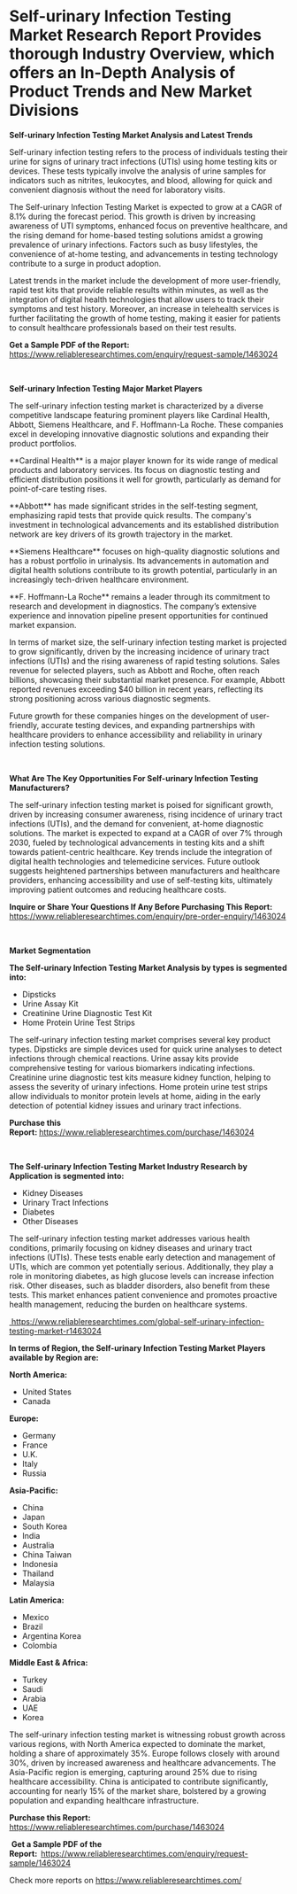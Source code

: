 <p><h1>Self-urinary Infection Testing Market Research Report Provides thorough Industry Overview, which offers an In-Depth Analysis of Product Trends and New Market Divisions</h1></p><p><strong>Self-urinary Infection Testing Market Analysis and Latest Trends</strong></p>
<p><p>Self-urinary infection testing refers to the process of individuals testing their urine for signs of urinary tract infections (UTIs) using home testing kits or devices. These tests typically involve the analysis of urine samples for indicators such as nitrites, leukocytes, and blood, allowing for quick and convenient diagnosis without the need for laboratory visits.</p><p>The Self-urinary Infection Testing Market is expected to grow at a CAGR of 8.1% during the forecast period. This growth is driven by increasing awareness of UTI symptoms, enhanced focus on preventive healthcare, and the rising demand for home-based testing solutions amidst a growing prevalence of urinary infections. Factors such as busy lifestyles, the convenience of at-home testing, and advancements in testing technology contribute to a surge in product adoption.</p><p>Latest trends in the market include the development of more user-friendly, rapid test kits that provide reliable results within minutes, as well as the integration of digital health technologies that allow users to track their symptoms and test history. Moreover, an increase in telehealth services is further facilitating the growth of home testing, making it easier for patients to consult healthcare professionals based on their test results.</p></p>
<p><strong>Get a Sample PDF of the Report:&nbsp;</strong> <a href="https://www.reliableresearchtimes.com/enquiry/request-sample/1463024?utm_campaign=2535&utm_medium=2&utm_source=Github&utm_content=ia&utm_term=03032025&utm_id=self-urinary-infection-testing">https://www.reliableresearchtimes.com/enquiry/request-sample/1463024</a></p>
<p>&nbsp;</p>
<p><strong>Self-urinary Infection Testing Major Market Players</strong></p>
<p><p>The self-urinary infection testing market is characterized by a diverse competitive landscape featuring prominent players like Cardinal Health, Abbott, Siemens Healthcare, and F. Hoffmann-La Roche. These companies excel in developing innovative diagnostic solutions and expanding their product portfolios.</p><p>**Cardinal Health** is a major player known for its wide range of medical products and laboratory services. Its focus on diagnostic testing and efficient distribution positions it well for growth, particularly as demand for point-of-care testing rises.</p><p>**Abbott** has made significant strides in the self-testing segment, emphasizing rapid tests that provide quick results. The company's investment in technological advancements and its established distribution network are key drivers of its growth trajectory in the market.</p><p>**Siemens Healthcare** focuses on high-quality diagnostic solutions and has a robust portfolio in urinalysis. Its advancements in automation and digital health solutions contribute to its growth potential, particularly in an increasingly tech-driven healthcare environment.</p><p>**F. Hoffmann-La Roche** remains a leader through its commitment to research and development in diagnostics. The company’s extensive experience and innovation pipeline present opportunities for continued market expansion.</p><p>In terms of market size, the self-urinary infection testing market is projected to grow significantly, driven by the increasing incidence of urinary tract infections (UTIs) and the rising awareness of rapid testing solutions. Sales revenue for selected players, such as Abbott and Roche, often reach billions, showcasing their substantial market presence. For example, Abbott reported revenues exceeding $40 billion in recent years, reflecting its strong positioning across various diagnostic segments.</p><p>Future growth for these companies hinges on the development of user-friendly, accurate testing devices, and expanding partnerships with healthcare providers to enhance accessibility and reliability in urinary infection testing solutions.</p></p>
<p>&nbsp;</p>
<p><strong>What Are The Key Opportunities For Self-urinary Infection Testing Manufacturers?</strong></p>
<p><p>The self-urinary infection testing market is poised for significant growth, driven by increasing consumer awareness, rising incidence of urinary tract infections (UTIs), and the demand for convenient, at-home diagnostic solutions. The market is expected to expand at a CAGR of over 7% through 2030, fueled by technological advancements in testing kits and a shift towards patient-centric healthcare. Key trends include the integration of digital health technologies and telemedicine services. Future outlook suggests heightened partnerships between manufacturers and healthcare providers, enhancing accessibility and use of self-testing kits, ultimately improving patient outcomes and reducing healthcare costs.</p></p>
<p><strong>Inquire or Share Your Questions If Any Before Purchasing This Report:</strong> <a href="https://www.reliableresearchtimes.com/enquiry/pre-order-enquiry/1463024?utm_campaign=2535&utm_medium=2&utm_source=Github&utm_content=ia&utm_term=03032025&utm_id=self-urinary-infection-testing">https://www.reliableresearchtimes.com/enquiry/pre-order-enquiry/1463024</a></p>
<p>&nbsp;</p>
<p><strong>Market Segmentation</strong></p>
<p><strong>The Self-urinary Infection Testing Market Analysis by types is segmented into:</strong></p>
<p><ul><li>Dipsticks</li><li>Urine Assay Kit</li><li>Creatinine Urine Diagnostic Test Kit</li><li>Home Protein Urine Test Strips</li></ul></p>
<p><p>The self-urinary infection testing market comprises several key product types. Dipsticks are simple devices used for quick urine analyses to detect infections through chemical reactions. Urine assay kits provide comprehensive testing for various biomarkers indicating infections. Creatinine urine diagnostic test kits measure kidney function, helping to assess the severity of urinary infections. Home protein urine test strips allow individuals to monitor protein levels at home, aiding in the early detection of potential kidney issues and urinary tract infections.</p></p>
<p><strong>Purchase this Report:&nbsp;</strong><a href="https://www.reliableresearchtimes.com/purchase/1463024?utm_campaign=2535&utm_medium=2&utm_source=Github&utm_content=ia&utm_term=03032025&utm_id=self-urinary-infection-testing">https://www.reliableresearchtimes.com/purchase/1463024</a></p>
<p>&nbsp;</p>
<p><strong>The Self-urinary Infection Testing Market Industry Research by Application is segmented into:</strong></p>
<p><ul><li>Kidney Diseases</li><li>Urinary Tract Infections</li><li>Diabetes</li><li>Other Diseases</li></ul></p>
<p><p>The self-urinary infection testing market addresses various health conditions, primarily focusing on kidney diseases and urinary tract infections (UTIs). These tests enable early detection and management of UTIs, which are common yet potentially serious. Additionally, they play a role in monitoring diabetes, as high glucose levels can increase infection risk. Other diseases, such as bladder disorders, also benefit from these tests. This market enhances patient convenience and promotes proactive health management, reducing the burden on healthcare systems.</p></p>
<p><a href="https://www.reliableresearchtimes.com/global-self-urinary-infection-testing-market-r1463024?utm_campaign=2535&utm_medium=2&utm_source=Github&utm_content=ia&utm_term=03032025&utm_id=self-urinary-infection-testing">&nbsp;https://www.reliableresearchtimes.com/global-self-urinary-infection-testing-market-r1463024</a></p>
<p><strong>In terms of Region, the Self-urinary Infection Testing Market Players available by Region are:</strong></p>
<p>
    <p> <strong> North America: </strong>
        <ul>
            <li>United States</li>
            <li>Canada</li>
        </ul>
        </p> 
    <p> <strong> Europe: </strong>
        <ul>
            <li>Germany</li>
            <li>France</li>
            <li>U.K.</li>
            <li>Italy</li>
            <li>Russia</li>
        </ul>
        </p> 
    <p> <strong> Asia-Pacific: </strong>
        <ul>
            <li>China</li>
            <li>Japan</li>
            <li>South Korea</li>
            <li>India</li>
            <li>Australia</li>
            <li>China Taiwan</li>
            <li>Indonesia</li>
            <li>Thailand</li>
            <li>Malaysia</li>
        </ul>
        </p> 
    <p> <strong> Latin America: </strong>
        <ul>
            <li>Mexico</li>
            <li>Brazil</li>
            <li>Argentina Korea</li>
            <li>Colombia</li>
        </ul>
        </p> 
    <p> <strong> Middle East & Africa: </strong>
        <ul>
            <li>Turkey</li>
            <li>Saudi</li>
            <li>Arabia</li>
            <li>UAE</li>
            <li>Korea</li>
        </ul>
    </p>
    </p>
<p><p>The self-urinary infection testing market is witnessing robust growth across various regions, with North America expected to dominate the market, holding a share of approximately 35%. Europe follows closely with around 30%, driven by increased awareness and healthcare advancements. The Asia-Pacific region is emerging, capturing around 25% due to rising healthcare accessibility. China is anticipated to contribute significantly, accounting for nearly 15% of the market share, bolstered by a growing population and expanding healthcare infrastructure.</p></p>
<p><strong>Purchase this Report: </strong><a href="https://www.reliableresearchtimes.com/purchase/1463024?utm_campaign=2535&utm_medium=2&utm_source=Github&utm_content=ia&utm_term=03032025&utm_id=self-urinary-infection-testing">https://www.reliableresearchtimes.com/purchase/1463024</a></p>
<p>&nbsp;<strong>Get a Sample PDF of the Report:&nbsp;&nbsp;</strong><a href="https://www.reliableresearchtimes.com/enquiry/request-sample/1463024?utm_campaign=2535&utm_medium=2&utm_source=Github&utm_content=ia&utm_term=03032025&utm_id=self-urinary-infection-testing">https://www.reliableresearchtimes.com/enquiry/request-sample/1463024</a></p>
<p><strong></strong></p>
<p>Check more reports on <a href="https://www.reliableresearchtimes.com/?utm_campaign=2535&utm_medium=2&utm_source=Github&utm_content=ia&utm_term=03032025&utm_id=self-urinary-infection-testing">https://www.reliableresearchtimes.com/</a></p>